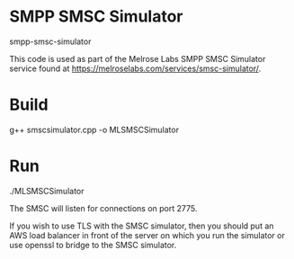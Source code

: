 # SMPP SMSC Simulator
smpp-smsc-simulator

This code is used as part of the Melrose Labs SMPP SMSC Simulator service found at https://melroselabs.com/services/smsc-simulator/.

Build
=====

g++ smscsimulator.cpp -o MLSMSCSimulator

Run
===

./MLSMSCSimulator

The SMSC will listen for connections on port 2775.

If you wish to use TLS with the SMSC simulator, then you should put an AWS load balancer in front of the server on which you run the simulator or use openssl to bridge to the SMSC simulator.
